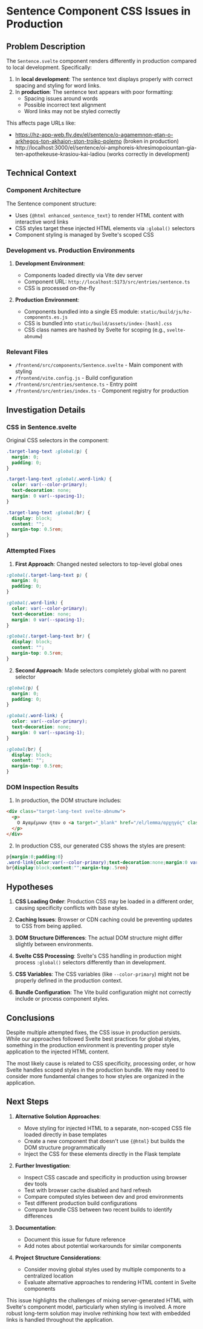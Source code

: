 # Sentence Component CSS Issues in Production

## Problem Description

The `Sentence.svelte` component renders differently in production compared to local development. Specifically:

1. In **local development**: The sentence text displays properly with correct spacing and styling for word links.
2. In **production**: The sentence text appears with poor formatting:
   - Spacing issues around words
   - Possible incorrect text alignment
   - Word links may not be styled correctly

This affects page URLs like:
- https://hz-app-web.fly.dev/el/sentence/o-agamemnon-etan-o-arkhegos-ton-akhaion-ston-troiko-polemo (broken in production)
- http://localhost:3000/el/sentence/oi-amphoreis-khresimopoiountan-gia-ten-apothekeuse-krasiou-kai-ladiou (works correctly in development)

## Technical Context

### Component Architecture

The Sentence component structure:
- Uses `{@html enhanced_sentence_text}` to render HTML content with interactive word links
- CSS styles target these injected HTML elements via `:global()` selectors
- Component styling is managed by Svelte's scoped CSS

### Development vs. Production Environments

1. **Development Environment**:
   - Components loaded directly via Vite dev server
   - Component URL: `http://localhost:5173/src/entries/sentence.ts`
   - CSS is processed on-the-fly

2. **Production Environment**:
   - Components bundled into a single ES module: `static/build/js/hz-components.es.js`
   - CSS is bundled into `static/build/assets/index-[hash].css`
   - CSS class names are hashed by Svelte for scoping (e.g., `svelte-abnumw`)

### Relevant Files

- `/frontend/src/components/Sentence.svelte` - Main component with styling
- `/frontend/vite.config.js` - Build configuration
- `/frontend/src/entries/sentence.ts` - Entry point
- `/frontend/src/entries/index.ts` - Component registry for production

## Investigation Details

### CSS in Sentence.svelte

Original CSS selectors in the component:
```css
.target-lang-text :global(p) {
  margin: 0;
  padding: 0;
}

.target-lang-text :global(.word-link) {
  color: var(--color-primary);
  text-decoration: none;
  margin: 0 var(--spacing-1);
}

.target-lang-text :global(br) {
  display: block;
  content: "";
  margin-top: 0.5rem;
}
```

### Attempted Fixes

1. **First Approach**: Changed nested selectors to top-level global ones
```css
:global(.target-lang-text p) {
  margin: 0;
  padding: 0;
}

:global(.word-link) {
  color: var(--color-primary);
  text-decoration: none;
  margin: 0 var(--spacing-1);
}

:global(.target-lang-text br) {
  display: block;
  content: "";
  margin-top: 0.5rem;
}
```

2. **Second Approach**: Made selectors completely global with no parent selector
```css
:global(p) {
  margin: 0;
  padding: 0;
}

:global(.word-link) {
  color: var(--color-primary);
  text-decoration: none;
  margin: 0 var(--spacing-1);
}

:global(br) {
  display: block;
  content: "";
  margin-top: 0.5rem;
}
```

### DOM Inspection Results

1. In production, the DOM structure includes:
```html
<div class="target-lang-text svelte-abnumw">
  <p>
    Ο Αγαμέμνων ήταν ο <a target="_blank" href="/el/lemma/αρχηγός" class="word-link">αρχηγός</a> των <a target="_blank" href="/el/lemma/Αχαιός" class="word-link">Αχαιών</a> <a target="_blank" href="/el/lemma/σε τον" class="word-link">στον</a> Τρωικό πόλεμο.
  </p>
</div>
```

2. In production CSS, our generated CSS shows the styles are present:
```css
p{margin:0;padding:0}
.word-link{color:var(--color-primary);text-decoration:none;margin:0 var(--spacing-1)}
br{display:block;content:"";margin-top:.5rem}
```

## Hypotheses

1. **CSS Loading Order**: Production CSS may be loaded in a different order, causing specificity conflicts with base styles.

2. **Caching Issues**: Browser or CDN caching could be preventing updates to CSS from being applied.

3. **DOM Structure Differences**: The actual DOM structure might differ slightly between environments.

4. **Svelte CSS Processing**: Svelte's CSS handling in production might process `:global()` selectors differently than in development.

5. **CSS Variables**: The CSS variables (like `--color-primary`) might not be properly defined in the production context.

6. **Bundle Configuration**: The Vite build configuration might not correctly include or process component styles.

## Conclusions

Despite multiple attempted fixes, the CSS issue in production persists. While our approaches followed Svelte best practices for global styles, something in the production environment is preventing proper style application to the injected HTML content.

The most likely cause is related to CSS specificity, processing order, or how Svelte handles scoped styles in the production bundle. We may need to consider more fundamental changes to how styles are organized in the application.

## Next Steps

1. **Alternative Solution Approaches**:
   - Move styling for injected HTML to a separate, non-scoped CSS file loaded directly in base templates
   - Create a new component that doesn't use `{@html}` but builds the DOM structure programmatically
   - Inject the CSS for these elements directly in the Flask template

2. **Further Investigation**:
   - Inspect CSS cascade and specificity in production using browser dev tools
   - Test with browser cache disabled and hard refresh
   - Compare computed styles between dev and prod environments
   - Test different production build configurations
   - Compare bundle CSS between two recent builds to identify differences

3. **Documentation**:
   - Document this issue for future reference
   - Add notes about potential workarounds for similar components

4. **Project Structure Considerations**:
   - Consider moving global styles used by multiple components to a centralized location
   - Evaluate alternative approaches to rendering HTML content in Svelte components

This issue highlights the challenges of mixing server-generated HTML with Svelte's component model, particularly when styling is involved. A more robust long-term solution may involve rethinking how text with embedded links is handled throughout the application.